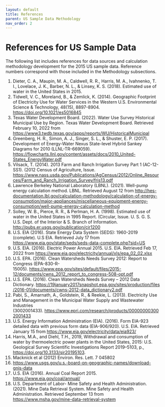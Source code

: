 ```yaml
---
layout: default
title: References
parent: US Sample Data Methodology
nav_order: 2
---
```


# References for US Sample Data

The following list includes references for data sources and calculation methodology development for the 2015 US sample data.
Reference numbers correspond with those included in the Methodology subsections.


1.	Dieter, C. A., Maupin, M. A., Caldwell, R. R., Harris, M. A., Ivahnenko, T. I., Lovelace, J. K., Barber, N. L., & Linsey, K. S. (2018). Estimated use of water in the United States in 2015.
2.	Tidwell, V. C., Moreland, B., & Zemlick, K. (2014). Geographic Footprint of Electricity Use for Water Services in the Western U.S. Environmental Science & Technology, 48(15), 8897-8904. https://doi.org/10.1021/es5016845
3.	Texas Water Development Board. (2022). Water Use Survey Historical Municipal Use by Region. Texas Water Development Board. Retrieved February 10, 2022 from https://www3.twdb.texas.gov/apps/reports/WU/HistoricalMunicipal
4.	Greenberg, H. R., Simon, A. J., Singer, S. L., & Shuster, E. P. (2017). Development of Energy-Water Nexus State-level Hybrid Sankey Diagrams for 2010 (LLNL-TR-669059). https://flowcharts.llnl.gov/content/assets/docs/2010_United-States_EnergyWater.pdf
5.	Vilsack, T. (2014). 2013 Farm and Ranch Irrigation Survey Part 1 (AC-12-SS1). (2012 Census of Agriculture, Issue. https://www.nass.usda.gov/Publications/AgCensus/2012/Online_Resources/Farm_and_Ranch_Irrigation_Survey/fris13.pdf
6.	Lawrence Berkeley National Laboratory (LBNL). (2021). Well-pump energy calculation method. LBNL. Retrieved August 12 from http://hes-documentation.lbl.gov/calculation-methodology/calculation-of-energy-consumption/major-appliances/miscellaneous-equipment-energy-consumption/well-pump-energy-calculation-method
7.	Solley, W. B., Pierce, R. R., & Perlman, H. A. (1998). Estimated use of water in the United States in 1995 Report. (Circular, Issue. U. S. G. S. U.S. Dept. of the Interior & S. Branch of Information. http://pubs.er.usgs.gov/publication/cir1200
8.	U.S. EIA (2016). State Energy Data System (SEDS): 1960-2019 (complete). U.S EIA. Retrieved July 17 from https://www.eia.gov/state/seds/seds-data-complete.php?sid=US
9.	U.S. EIA. (2016). Electric Power Annual 2015. U.S. EIA. Retrieved Feb 17, 2022 from https://www.eia.gov/electricity/annual/xls/epa_02_02.xlsx
10.	U.S. EPA. (2016). Clean Watersheds Needs Survey 2012: Report to Congress (EPA-830-R-15005). https://www.epa.gov/sites/default/files/2015-12/documents/cwns_2012_report_to_congress-508-opt.pdf
11.	U.S. EPA. (2016). Clean Watersheds Needs Survey – 2012 Data Dictionary. https://19january2017snapshot.epa.gov/sites/production/files/2016-01/documents/cwns-2012-data_dictionary2.pdf
12.	Pabi, S., Amarnath, A., Goldstein, R., & Reekie, L. (2013). Electricity Use and Management in the Municipal Water Supply and Wastewater Industries (3002001433). https://www.epri.com/research/products/000000003002001433
13. U.S. Energy Information Administration (EIA). (2016). Form EIA-923 detailed data with previous form data (EIA-906/920). U.S. EIA. Retrieved January 15 from https://www.eia.gov/electricity/data/eia923/
14. Harris, M.A., and Diehl, T.H., 2019, Withdrawal and consumption of water by thermoelectric power plants in the United States, 2015: U.S. Geological Survey Scientific Investigations Report 2019–5103, p., https://doi.org/10.3133/sir20195103.
15. Macknick et al (2012) Environ. Res. Lett. 7 045802
16. https://www.usgs.gov/u.s.-board-on-geographic-names/download-gnis-data
17. U.S. EIA (2016). Annual Coal Report 2015. https://www.eia.gov/coal/annual/
18. U.S. Department of Labor- Mine Safety and Health Administration. (2021). Mine Data Retrieval System. Mine Safety and Health Administration. Retrieved September 13 from https://www.msha.gov/mine-data-retrieval-system
